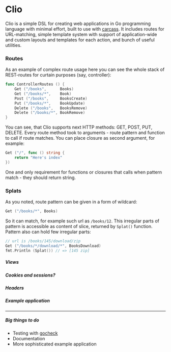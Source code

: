 # Clio


Clio is a simple DSL for creating web applications in Go programming language with minimal effort, built to use with [carcass](https://github.com/grsmv/carcass). It includes routes for URL-matching, simple template system with support of application-wide and custom layouts and templates for each action, and bunch of useful utilities. 


### Routes

As an example of complex route usage here you can see the whole stack of REST-routes for curtain purposes (say, controller):

``` go
func ControllerRoutes () {
    Get ("/books",      Books)
    Get ("/books/*",    Book)
    Post ("/books",     BooksCreate)
    Put ("/books/*",    BookUpdate)
    Delete ("/books",   BooksRemove)
    Delete ("/books/*", BookRemove)
}
```

You can see, that Clio supports next HTTP methods: GET, POST, PUT, DELETE. 
Every route method took to arguments - route pattern and function to call if route matches. You can place closure as second argument, for example:

``` go
Get ("/", func () string {
    return "Here's index"
})
```

One and only requirement for functions or closures that calls when pattern match - they should return string. 



### Splats

As you noted, route pattern can be given in a form of wildcard:

``` go
Get ("/books/*", Books)
```

So it can match, for example such url as `/books/12`. This irregular parts of pattern is accessible as content of slice, returned by `Splat()` function. 
Pattern also can hold few irregular parts:

``` go
// url is /books/145/download/zip
Get ("/books/*/download/*", BooksDownload)
fmt.Println (Splat()) // => [145 zip]
```


##### Views

##### Cookies and sessions?

##### Headers

##### Example application

---

##### Big things to do

- Testing with [gocheck](http://labix.org/gocheck)
- Documentation
- More sophisticated example application
